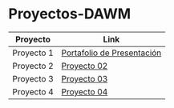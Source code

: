 # Proyectos-DAWM

| Proyecto   | Link                                                                                                         |
| ---------- | ------------------------------------------------------------------------------------------------------------ |
| Proyecto 1 | [Portafolio de Presentación](https://github.com/eauria12/Proyectos-DAWM/tree/master/Proyecto%2001)           |
| Proyecto 2 | [Proyecto 02](https://github.com/eauria12/Proyectos-DAWM/tree/master/Proyecto%2002)                          |
| Proyecto 3 | [Proyecto 03](https://github.com/eauria12/Proyectos-DAWM/tree/master/Proyecto%2003)                          |
| Proyecto 4 | [Proyecto 04](https://github.com/eauria12/Proyectos-DAWM/tree/master/Proyecto%2004)                          |